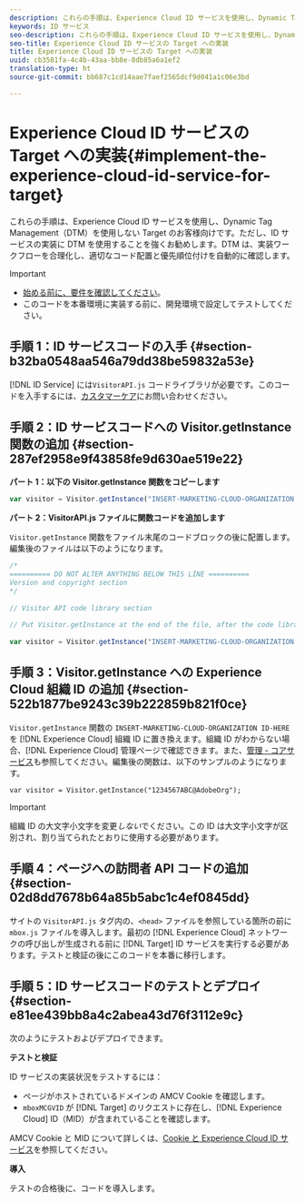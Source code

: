 ```yaml
---
description: これらの手順は、Experience Cloud ID サービスを使用し、Dynamic Tag Management（DTM）を使用しない Target のお客様向けです。ただし、ID サービスの実装に DTM を使用することを強くお勧めします。DTM は、実装ワークフローを合理化し、適切なコード配置と優先順位付けを自動的に確認します。
keywords: ID サービス
seo-description: これらの手順は、Experience Cloud ID サービスを使用し、Dynamic Tag Management（DTM）を使用しない Target のお客様向けです。ただし、ID サービスの実装に DTM を使用することを強くお勧めします。DTM は、実装ワークフローを合理化し、適切なコード配置と優先順位付けを自動的に確認します。
seo-title: Experience Cloud ID サービスの Target への実装
title: Experience Cloud ID サービスの Target への実装
uuid: cb3581fa-4c4b-43aa-bb8e-8db85a6a1ef2
translation-type: ht
source-git-commit: bb687c1cd14aae7faef2565dcf9d041a1c06e3bd

---
```



# Experience Cloud ID サービスの Target への実装{#implement-the-experience-cloud-id-service-for-target}

これらの手順は、Experience Cloud ID サービスを使用し、Dynamic Tag Management（DTM）を使用しない Target のお客様向けです。ただし、ID サービスの実装に DTM を使用することを強くお勧めします。DTM は、実装ワークフローを合理化し、適切なコード配置と優先順位付けを自動的に確認します。

>[!IMPORTANT]
>
>* [始める前に、要件を確認してください](../mcvid-reference/mcvid-requirements.md)。
>* このコードを本番環境に実装する前に、開発環境で設定してテストしてください。
>



## 手順 1：ID サービスコードの入手 {#section-b32ba0548aa546a79dd38be59832a53e}

[!DNL ID Service] には`VisitorAPI.js` コードライブラリが必要です。このコードを入手するには、[カスタマーケア](https://helpx.adobe.com/jp/marketing-cloud/contact-support.html)にお問い合わせください。

## 手順 2：ID サービスコードへの Visitor.getInstance 関数の追加 {#section-287ef2958e9f43858fe9d630ae519e22}

**パート 1：以下の Visitor.getInstance 関数をコピーします**

```js
var visitor = Visitor.getInstance("INSERT-MARKETING-CLOUD-ORGANIZATION ID-HERE"); 
```

**パート 2：VisitorAPI.js ファイルに関数コードを追加します**

`Visitor.getInstance` 関数をファイル末尾のコードブロックの後に配置します。編集後のファイルは以下のようになります。

```js
/* 
========== DO NOT ALTER ANYTHING BELOW THIS LINE ========== 
Version and copyright section 
*/ 
 
// Visitor API code library section 
 
// Put Visitor.getInstance at the end of the file, after the code library 
 
var visitor = Visitor.getInstance("INSERT-MARKETING-CLOUD-ORGANIZATION ID-HERE");
```

## 手順 3：Visitor.getInstance への Experience Cloud 組織 ID の追加 {#section-522b1877be9243c39b222859b821f0ce}

`Visitor.getInstance` 関数の `INSERT-MARKETING-CLOUD-ORGANIZATION ID-HERE` を [!DNL Experience Cloud] 組織 ID に置き換えます。組織 ID がわからない場合、[!DNL Experience Cloud] 管理ページで確認できます。また、[管理 - コアサービス](https://marketing.adobe.com/resources/help/ja_JP/mcloud/admin_getting_started.html)も参照してください。編集後の関数は、以下のサンプルのようになります。

`var visitor = Visitor.getInstance("1234567ABC@AdobeOrg");`

>[!IMPORTANT]
>
>組織 ID の大文字小文字を変更*しない*でください。この ID は大文字小文字が区別され、割り当てられたとおりに使用する必要があります。

## 手順 4：ページへの訪問者 API コードの追加 {#section-02d8dd7678b64a85b5abc1c4ef0845dd}

サイトの `VisitorAPI.js` タグ内の、`<head>` ファイルを参照している箇所の前に `mbox.js` ファイルを導入します。最初の [!DNL Experience Cloud] ネットワークの呼び出しが生成される前に [!DNL Target] ID サービスを実行する必要があります。テストと検証の後にこのコードを本番に移行します。

## 手順 5：ID サービスコードのテストとデプロイ {#section-e81ee439bb8a4c2abea43d76f3112e9c}

次のようにテストおよびデプロイできます。

**テストと検証**

ID サービスの実装状況をテストするには：

* ページがホストされているドメインの AMCV Cookie を確認します。
* `mboxMCGVID` が [!DNL Target] のリクエストに存在し、[!DNL Experience Cloud] ID（MID）が含まれていることを確認します。

AMCV Cookie と MID について詳しくは、[Cookie と Experience Cloud ID サービス](../mcvid-introduction/mcvid-cookies.md)を参照してください。

**導入**

テストの合格後に、コードを導入します。
